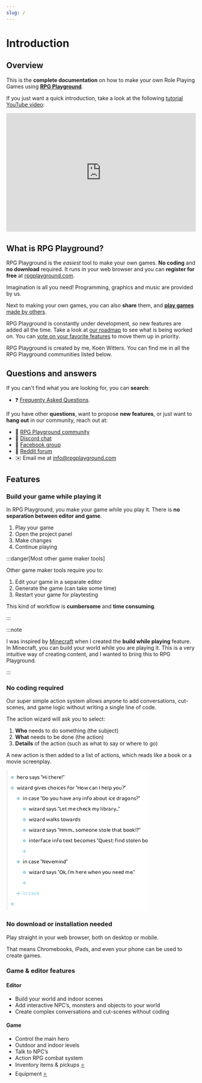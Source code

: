 ```yaml
---
slug: /
---
```


# Introduction

## Overview

This is the **complete documentation** on how to make your own Role Playing Games using [**RPG Playground**](https://rpgplayground.com).

If you just want a quick introduction, take a look at the following [tutorial YouTube video](https://www.youtube.com/watch?v=D54SjyJAxjs):

<iframe width="100%" height="315" src="https://www.youtube.com/embed/D54SjyJAxjs?si=4jm1QdjVRMaZF14T" title="YouTube video player" frameborder="0" allow="accelerometer; autoplay; clipboard-write; encrypted-media; gyroscope; picture-in-picture; web-share" referrerpolicy="strict-origin-when-cross-origin" allowfullscreen></iframe>


## What is RPG Playground?

RPG Playground is the *easiest* tool to make your own games. **No coding** and **no download** required. It runs in your web browser and you can **register for free** at [rpgplayground.com](https://rpgplayground.com).

Imagination is all you need! Programming, graphics and music are provided by us.

Next to making your own games, you can also **share** them, and [**play games** made by others](https://rpgplayground.com/play/).

RPG Playground is constantly under development, so new features are added all the time. Take a look at [our roadmap](https://trello.com/c/OqfFeR7L) to see what is being worked on. You can [vote on your favorite features](https://trello.com/c/OqfFeR7L) to move them up in priority.

RPG Playground is created by me, Koen Witters. You can find me in all the RPG Playground communities listed below. 

## Questions and answers

If you can't find what you are looking for, you can **search**:

- ❓ [Frequenty Asked Questions](https://rpgplayground.com/faqs/).

If you have other **questions**, want to propose **new features**, or just want to **hang out** in our community, reach out at:

- 📰 [RPG Playground community](https://rpgplayground.com/activity/)
- 💬 [Discord chat](https://discord.gg/tyHjdt3)
- 📘 [Facebook group](https://www.facebook.com/groups/rpgplayground)
- 📣 [Reddit forum](https://www.reddit.com/r/rpgplayground/)
- ✉️ Email me at [info@rpgplayground.com](mailto:info@rpgplayground.com)


## Features

### Build your game while playing it

In RPG Playground, you make your game while you play it. There is **no separation between editor and game**.

1. Play your game
2. Open the project panel
3. Make changes
4. Continue playing

:::danger[Most other game maker tools]

Other game maker tools require you to:

1. Edit your game in a separate editor
2. Generate the game (can take some time)
3. Restart your game for playtesting

This kind of workflow is **cumbersome** and **time consuming**.

:::


:::note

I was inspired by [Minecraft](https://www.minecraft.net/) when I created the **build while playing** feature. In Minecraft, you can build your world while you are playing it. This is a very intuitive way of creating content, and I wanted to bring this to RPG Playground.

:::

### No coding required

Our super simple action system allows anyone to add conversations, cut-scenes, and game logic without writing a single line of code.

The action wizard will ask you to select:

1. **Who** needs to do something (the subject)
2. **What** needs to be done (the action)
3. **Details** of the action (such as what to say or where to go)

A new action is then added to a list of actions, which reads like a book or a movie screenplay.

![](./img/actions_example.png)

### No download or installation needed

Play straight in your web browser, both on desktop or mobile.

That means Chromebooks, iPads, and even your phone can be used to create games.


### Game & editor features

#### Editor

- Build your world and indoor scenes
- Add interactive NPC’s, monsters and objects to your world
- Create complex conversations and cut-scenes without coding

#### Game

- Control the main hero
- Outdoor and indoor levels
- Talk to NPC’s
- Action RPG combat system
- Inventory items & pickups [⭐](premium)
- Equipment [⭐](premium)


